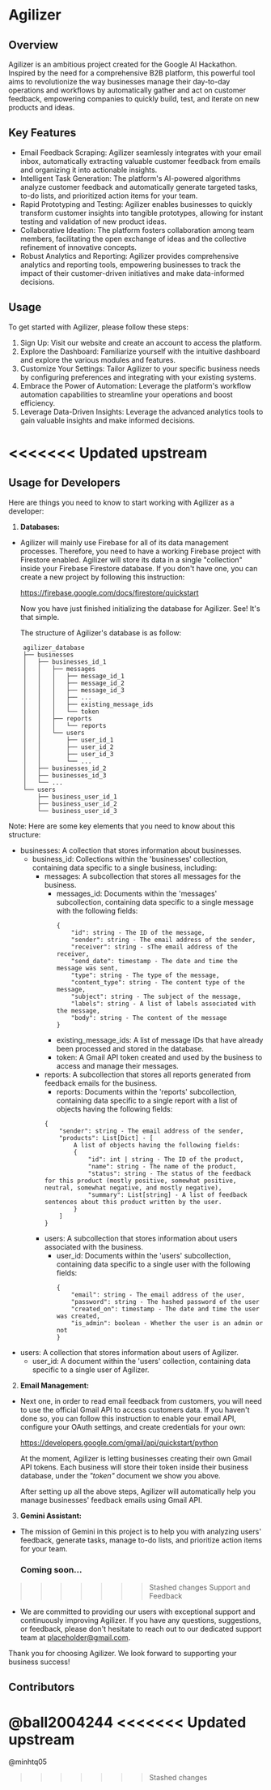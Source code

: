 # Agilizer

## Overview
Agilizer is an ambitious project created for the Google AI Hackathon. Inspired by the need for a comprehensive B2B platform, this powerful tool aims to revolutionize the way businesses manage their day-to-day operations and workflows by automatically gather and act on customer feedback, empowering companies to quickly build, test, and iterate on new products and ideas.

## Key Features
* Email Feedback Scraping: Agilizer seamlessly integrates with your email inbox, automatically extracting valuable customer feedback from emails and organizing it into actionable insights.
* Intelligent Task Generation: The platform's AI-powered algorithms analyze customer feedback and automatically generate targeted tasks, to-do lists, and prioritized action items for your team.
* Rapid Prototyping and Testing: Agilizer enables businesses to quickly transform customer insights into tangible prototypes, allowing for instant testing and validation of new product ideas.
* Collaborative Ideation: The platform fosters collaboration among team members, facilitating the open exchange of ideas and the collective refinement of innovative concepts.
* Robust Analytics and Reporting: Agilizer provides comprehensive analytics and reporting tools, empowering businesses to track the impact of their customer-driven initiatives and make data-informed decisions.

## Usage
To get started with Agilizer, please follow these steps:

1. Sign Up: Visit our website and create an account to access the platform.
2. Explore the Dashboard: Familiarize yourself with the intuitive dashboard and explore the various modules and features.
3. Customize Your Settings: Tailor Agilizer to your specific business needs by configuring preferences and integrating with your existing systems.
4. Embrace the Power of Automation: Leverage the platform's workflow automation capabilities to streamline your operations and boost efficiency.
5. Leverage Data-Driven Insights: Leverage the advanced analytics tools to gain valuable insights and make informed decisions.

<<<<<<< Updated upstream
=======
## Usage for Developers
Here are things you need to know to start working with Agilizer as a developer:

1. **Databases:**
* Agilizer will mainly use Firebase for all of its data management processes. Therefore, you need to have a working Firebase project with Firestore enabled. Agilizer will store its data in a single "collection" inside your Firebase Firestore database. If you don't have one, you can create a new project by following this instruction: 

    https://firebase.google.com/docs/firestore/quickstart

    Now you have just finished initializing the database for Agilizer. See! It's that simple.

    The structure of Agilizer's database is as follow:
```
    agilizer_database
    ├── businesses
    │   ├── businesses_id_1
    │   │   ├── messages
    │   │   │   ├── message_id_1
    │   │   │   ├── message_id_2
    │   │   │   ├── message_id_3
    │   │   │   ├── ...
    │   │   │   ├── existing_message_ids
    │   │   │   └── token
    │   │   ├── reports
    │   │   │   └── reports
    │   │   └── users
    │   │       ├── user_id_1
    │   │       ├── user_id_2
    │   │       ├── user_id_3
    │   │       └── ...
    │   ├── businesses_id_2
    │   ├── businesses_id_3
    │   └── ...      
    └── users
        ├── business_user_id_1
        ├── business_user_id_2
        └── business_user_id_3

```
Note: Here are some key elements that you need to know about this structure:
* businesses: A collection that stores information about businesses.
    * business_id: Collections within the 'businesses' collection, containing data specific to a single business, including:
        * messages: A subcollection that stores all messages for the business.
            * messages_id: Documents within the 'messages' subcollection, containing data specific to a single message with the following fields:
                ```
                {
                    "id": string - The ID of the message,
                    "sender": string - The email address of the sender,
                    "receiver": string - sThe email address of the receiver,
                    "send_date": timestamp - The date and time the message was sent,
                    "type": string - The type of the message,
                    "content_type": string - The content type of the message,
                    "subject": string - The subject of the message,
                    "labels": string - A list of labels associated with the message,
                    "body": string - The content of the message
                }
                ```
            * existing_message_ids: A list of message IDs that have already been processed and stored in the database.
            * token: A Gmail API token created and used by the business to access and manage their messages. 
        * reports: A subcollection that stores all reports generated from feedback emails for the business.
            * reports: Documents within the 'reports' subcollection, containing data specific to a single report with a list of objects having the following fields:
            ```
            {
                "sender": string - The email address of the sender,
                "products": List[Dict] - [
                    A list of objects having the following fields:
                    {
                        "id": int | string - The ID of the product,
                        "name": string - The name of the product,
                        "status": string - The status of the feedback for this product (mostly positive, somewhat positive, neutral, somewhat negative, and mostly negative),
                        "summary": List[string] - A list of feedback sentences about this product written by the user.
                    }
                ]
            }
            ```
        * users: A subcollection that stores information about users associated with the business.
            * user_id: Documents within the 'users' subcollection, containing data specific to a single user with the following fields:
                ```
                {
                    "email": string - The email address of the user,
                    "password": string - The hashed password of the user
                    "created_on": timestamp - The date and time the user was created,
                    "is_admin": boolean - Whether the user is an admin or not
                }
                ```
* users: A collection that stores information about users of Agilizer.
    * user_id: A document within the 'users' collection, containing data specific to a single user of Agilizer.


2. **Email Management:**
* Next one, in order to read email feedback from customers, you will need to use the official Gmail API to access customers data. If you haven't done so, you can follow this instruction to enable your email API, configure your OAuth settings, and create credentials for your own:

    https://developers.google.com/gmail/api/quickstart/python

    At the moment, Agilizer is letting businesses creating their own Gmail API tokens. Each business will store their token inside their business database, under the *"token"* document we show you above.

    After setting up all the above steps, Agilizer will automatically help you manage businesses' feedback emails using Gmail API.

3. **Gemini Assistant:**
* The mission of Gemini in this project is to help you with analyzing users' feedback, generate tasks, manage to-do lists, and prioritize action items for your team.

    ### Coming soon...



>>>>>>> Stashed changes
Support and Feedback
* We are committed to providing our users with exceptional support and continuously improving Agilizer. If you have any questions, suggestions, or feedback, please don't hesitate to reach out to our dedicated support team at placeholder@gmail.com.

Thank you for choosing Agilizer. We look forward to supporting your business success!

## Contributors
@ball2004244
<<<<<<< Updated upstream
=======
@minhtq05
>>>>>>> Stashed changes

